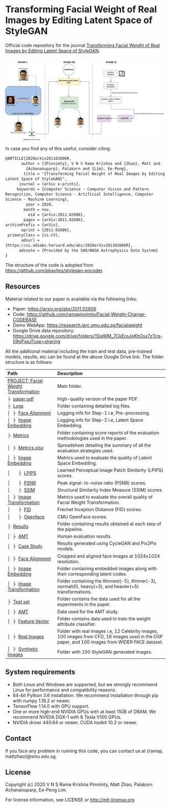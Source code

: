 # Transforming Facial Weight of Real Images by Editing Latent Space of StyleGAN
Official code repository for the journal <a href="https://arxiv.org/abs/2011.02606"> Transforming Facial Weight of Real Images by Editing Latent Space of StyleGAN</a>.

![Pipeline for Facial Weight Transformation](overall_workflow.jpg)

In case you find any of this useful, consider citing:

```
@ARTICLE{2020arXiv201102606R,
       author = {{Pinnimty}, V N S Rama Krishna and {Zhao}, Matt and
         {Achananuparp}, Palakorn and {Lim}, Ee-Peng},
        title = "{Transforming Facial Weight of Real Images by Editing Latent Space of StyleGAN}",
      journal = {arXiv e-prints},
     keywords = {Computer Science - Computer Vision and Pattern Recognition, Computer Science - Artificial Intelligence, Computer Science - Machine Learning},
         year = 2020,
        month = nov,
          eid = {arXiv:2011.02606},
        pages = {arXiv:2011.02606},
archivePrefix = {arXiv},
       eprint = {2011.02606},
 primaryClass = {cs.CV},
       adsurl = {https://ui.adsabs.harvard.edu/abs/2020arXiv201102606R},
      adsnote = {Provided by the SAO/NASA Astrophysics Data System}
}
```

The structure of the code is adopted from https://github.com/pbaylies/stylegan-encoder.

## Resources

Material related to our paper is available via the following links:

- Paper: https://arxiv.org/abs/2011.02606
- Code: https://github.com/ramapinnimty/Facial-Weight-Change-CODEBASE
- Demo WebApp: https://research.larc.smu.edu.sg/facialweight
- Google Drive data repository: https://drive.google.com/drive/folders/1SjpWM_7CkEroJoKhOsx7zTcg-09oPxqJ?usp=sharing

All the additional material including the train and test data, pre-trained models, results, etc can be found at the above Google Drive link. The folder structure is as follows:

| Path | Description
| :--- | :----------
| [PROJECT: Facial Weight Transformation](https://drive.google.com/drive/folders/1SjpWM_7CkEroJoKhOsx7zTcg-09oPxqJ?usp=sharing) | Main folder.
&boxvr;&nbsp; [paper.pdf](https://drive.google.com/file/d/1fCOuC0fX4lGC5u8bwTAoI3zgvPkkGdEh/view?usp=sharing) | High-quality version of the paper PDF.
&boxvr;&nbsp; [Logs](https://drive.google.com/drive/folders/1kwC7Qz4ZdYaRist-RjHdeJGf74rN0W4p?usp=sharing) | Folder containing detailed log files.
| &boxv;&nbsp; &boxvr;&nbsp; [Face Alignment](https://drive.google.com/drive/folders/1cfB_WOiOtBaO5VHqY2gg37fS0r0pzdoM?usp=sharing) | Logging info for Step-1 i.e, Pre-processing.
| &boxv;&nbsp; &boxvr;&nbsp; [Image Embedding](https://drive.google.com/drive/folders/1T_pltuo-V7GGeFljQA2ogRxPXEi51Gb4?usp=sharing) | Logging info for Step-2 i.e, Latent Space Embedding.
&boxvr;&nbsp; [Metrics](https://drive.google.com/drive/folders/1nzugMvF5mQcZrS4qjbQP7xBNr7vvwCd4?usp=sharing) | Folder containing score reports of the evaluation methodologies used in the paper.
| &boxv;&nbsp; &boxvr;&nbsp; [Metrics.xlsx](https://docs.google.com/spreadsheets/d/1Nf8cKWOQbdQexO2hx-3-qoFgpnrbZ6Kgz7NxtI2avJ0/edit?usp=sharing) | Spreadsheet detailing the summary of all the evaluation strategies used.
| &boxv;&nbsp; &boxvr;&nbsp; [Image Embedding](https://drive.google.com/drive/folders/1ufetf1lWH75kBVUi6lHDAjdoSHdRboyy?usp=sharing) | Metrics used to evaluate the quality of Latent Space Embedding.
| &boxv;&nbsp; &ensp;&ensp; &boxvr;&nbsp; [LPIPS](https://drive.google.com/drive/folders/1pOik1aMUfhqCdMor3fXcg9nD2vWxHpMG?usp=sharing) | Learned Perceptual Image Patch Similarity (LPIPS) scores.
| &boxv;&nbsp; &ensp;&ensp; &boxvr;&nbsp; [PSNR](https://drive.google.com/drive/folders/120EZ0xraHLgg-jdbWTFheBAPSPX3wFf6?usp=sharing) | Peak signal-to-noise ratio (PSNR) scores.
| &boxv;&nbsp; &ensp;&ensp; &boxvr;&nbsp; [SSIM](https://drive.google.com/drive/folders/1Ze9dsJb_1eN6A5A6PZ5ZOJAdWbckS9d7?usp=sharing) | Structural Similarity Index Measure (SSIM) scores.
| &boxv;&nbsp; &boxvr;&nbsp; [Image Transformation](https://drive.google.com/drive/folders/1smV2WU56TG-rKmLg7sEPbGFUNF0VDAAV?usp=sharing) | Metrics used to evaluate the overall quality of Facial Weight Transformation.
| &boxv;&nbsp; &ensp;&ensp; &boxvr;&nbsp; [FID](https://drive.google.com/drive/folders/1TQgRZ2XuGnVUBsOt5Tn7MRp8ksqYBP7R?usp=sharing) | Frechet Inception Distance (FID) scores.
| &boxv;&nbsp; &ensp;&ensp; &boxvr;&nbsp; [Openface](https://drive.google.com/drive/folders/1U7hTJbHNox15_dACDN08z0of4C4la0-T?usp=sharing) | CMU OpenFace scores.
&boxvr;&nbsp; [Results](https://drive.google.com/drive/folders/1IIUl72g6JCvVVeHpJCbC4B4sDh16CbMX?usp=sharing) | Folder containing results obtained at each step of the pipeline.
| &boxv;&nbsp; &boxvr;&nbsp; [AMT](https://drive.google.com/drive/folders/1Cvqk3d2De0MVEt7ZUNR_kIqTr9cp2Vik?usp=sharing) | Human evaluation results.
| &boxv;&nbsp; &boxvr;&nbsp; [Case Study](https://drive.google.com/drive/folders/1MyWGixLYLo-CLzIGMWCP2sM_T7uiVDIc?usp=sharing) | Results generated using CycleGAN and Pix2Pix models.
| &boxv;&nbsp; &boxvr;&nbsp; [Face Alignment](https://drive.google.com/drive/folders/1QIUhjHNB_Vw8YAv5VURstfpqDClpa8s5?usp=sharing) | Cropped and aligned face images at 1024x1024 resolution.
| &boxv;&nbsp; &boxvr;&nbsp; [Image Embedding](https://drive.google.com/drive/folders/1eK2ldIEXq7XD6pqfFLvQjdLwdABZY2ft?usp=sharing) | Folder containing embedded images along with their corresponding latent codes.
| &boxv;&nbsp; &boxvr;&nbsp; [Image Transformation](https://drive.google.com/drive/folders/1BmCck26yHGFr0A67Hmu0xRMDsNYWn7xe?usp=sharing) | Folder containing the thinnest(-5), thinner(-3), normal(0), heavy(+3), and heavier(+5) transformations.
&boxvr;&nbsp; [Test set](https://drive.google.com/drive/folders/1e9JcN9PbOUkpt9Ziy-uXBHsl_aDa6vb1?usp=sharing) | Folder contains the data used for all the experiments in the paper.
| &boxv;&nbsp; &boxvr;&nbsp; [AMT](https://drive.google.com/drive/folders/1Q8cT6jkalFcKZrJQ0IaEmTzxluCSzI5D?usp=sharing) | Data used for the AMT study.
| &boxv;&nbsp; &boxvr;&nbsp; [Feature Vector](https://drive.google.com/drive/folders/11x6WmdCiVKw7kb1nbV7Rt6GsP6lnIbqW?usp=sharing) | Folder contains data used to train the weight attribute classifier.
| &boxv;&nbsp; &boxvr;&nbsp; [Real Images](https://drive.google.com/drive/folders/1fTuqB8NJXbpongL7caARsSmhCZOd41v_?usp=sharing) | Folder with real images i.e, 12 Celebrity images, 100 images from CFD, 16 images used in the DSP paper, and 100 images from WIDER FACE dataset.
| &boxv;&nbsp; &boxvr;&nbsp; [Synthetic Images](https://drive.google.com/drive/folders/1KqcE26lRQN2zt3DCHCJRwDftDvtZrY3W?usp=sharing) | Folder with 100 StyleGAN generated images.

## System requirements

* Both Linux and Windows are supported, but we strongly recommend Linux for performance and compatibility reasons.
* 64-bit Python 3.6 installation. We recommend installation through pip with numpy 1.19.2 or newer.
* TensorFlow 1.14.0 with GPU support.
* One or more high-end NVIDIA GPUs with at least 11GB of DRAM. We recommend NVIDIA DGX-1 with 8 Tesla V100 GPUs.
* NVIDIA driver 440.64 or newer, CUDA toolkit 10.2 or newer.

## Contact

If you face any problem in running this code, you can contact us at {ramap, mattzhao}@smu.edu.sg.

## License

Copyright (c) 2020 V N S Rama Krishna Pinnimty, Matt Zhao, Palakorn Achananuparp, Ee-Peng Lim.

For license information, see LICENSE or http://mit-license.org

